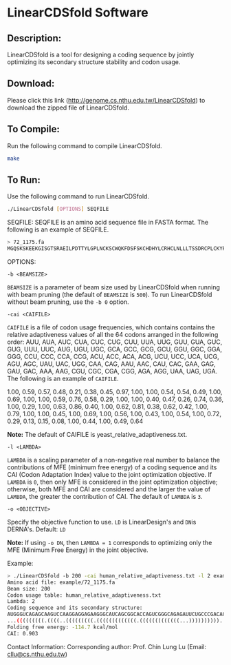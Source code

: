 # LinearCDSfold Software

## Description:
LinearCDSfold is a tool for designing a coding sequence by jointly optimizing its secondary structure stability and codon usage.

## Download:
Please click this link (http://genome.cs.nthu.edu.tw/LinearCDSfold) to download the zipped file of LinearCDSfold.

## To Compile:
Run the following command to compile LinearCDSfold.

```bash
make
```

## To Run:
Use the following command to run LinearCDSfold.

```bash
./LinearCDSfold [OPTIONS] SEQFILE
```

SEQFILE:
SEQFILE is an amino acid sequence file in FASTA format. The following is an example of SEQFILE.

```bash
> 72_1175.fa
MGQSKSKEEKGISGTSRAEILPDTTYLGPLNCKSCWQKFDSFSKCHDHYLCRHCLNLLLTSSDRCPLCKYPL
```

OPTIONS:

```
-b <BEAMSIZE>
```

`BEAMSIZE` is a parameter of beam size used by LinearCDSfold when running with beam pruning (the default of `BEAMSIZE` is `500`). To run LinearCDSfold without beam pruning, use the `-b 0` option.

```
-cai <CAIFILE>
```

`CAIFILE` is a file of codon usage frequencies, which contains contains the relative adaptiveness values of all the 64 codons arranged in the following order: AUU, AUA, AUC, CUA, CUC, CUG, CUU, UUA, UUG, GUU, GUA, GUC, GUG, UUU, UUC, AUG, UGU, UGC, GCA, GCC, GCG, GCU, GGU, GGC, GGA, GGG, CCU, CCC, CCA, CCG, ACU, ACC, ACA, ACG, UCU, UCC, UCA, UCG, AGU, AGC, UAU, UAC, UGG, CAA, CAG, AAU, AAC, CAU, CAC, GAA, GAG, GAU, GAC, AAA, AAG, CGU, CGC, CGA, CGG, AGA, AGG, UAA, UAG, UGA. The following is an example of `CAIFILE`.

1.00, 0.59, 0.57, 0.48, 0.21, 0.38, 0.45, 0.97, 1.00, 1.00, 0.54, 0.54, 0.49, 1.00, 0.69, 1.00, 1.00, 0.59, 0.76, 0.58, 0.29, 1.00, 1.00, 0.40, 0.47, 0.26, 0.74, 0.36, 1.00, 0.29, 1.00, 0.63, 0.86, 0.40, 1.00, 0.62, 0.81, 0.38, 0.62, 0.42, 1.00, 0.79, 1.00, 1.00, 0.45, 1.00, 0.69, 1.00, 0.56, 1.00, 0.43, 1.00, 0.54, 1.00, 0.72, 0.29, 0.13, 0.15, 0.08, 1.00, 0.44, 1.00, 0.49, 0.64

**Note:** The default of CAIFILE is yeast_relative_adaptiveness.txt.

```
-l <LAMBDA>
```

`LAMBDA` is a scaling parameter of a non-negative real number to balance the contributions of MFE (minimum free energy) of a coding sequence and its CAI (Codon Adaptation Index) value to the joint optimization objective. If `LAMBDA` is `0`, then only MFE is considered in the joint optimization objective; otherwise, both MFE and CAI are considered and the larger the value of `LAMBDA`, the greater the contribution of CAI. The default of `LAMBDA` is `3`.

```
-o <OBJECTIVE>
```

Specify the objective function to use. `LD` is LinearDesign's and `DN`is DERNA's.
Default: `LD`

**Note:** If using `-o DN`, then `LAMBDA = 1` corresponds to optimizing only the MFE (Minimum Free Energy) in the joint objective.

Example:

```bash
> ./LinearCDSfold -b 200 -cai human_relative_adaptiveness.txt -l 2 example/72_1175.fa
Amino acid file: example/72_1175.fa
Beam size: 200
Codon usage table: human_relative_adaptiveness.txt
Lambda: 2
Coding sequence and its secondary structure:
AUGGGUCAGAGCAAGUCCAAGGAGGAGAAGGGCAUCAGCGGCACCAGUCGGGCAGAGAUUCUGCCCGACACCACCUACCUGGGGCCGCUGAAUUGCAAGAGCUGUUGGCAGAAGUUCGACAGCUUUAGCAAGUGCCACGACCACUACCUGUGUCGGCACUGCCUGAAUCUCCUCCUGACUAGCUCUGACCGGUGCCCGCUGUGCAAGUACCCCCUG
...(((((((((.((((..(((((((((.(((((((((((((.(((((((((((((...))))))))))..........))).)))))))).((((.((((((((((((....)).)))))))))).))))(((((..((.(((.....)))))))))))))))...))))))))))))).)))))))))(((((..((...))..))))).....
Folding free energy: -114.7 kcal/mol
CAI: 0.903
```

Contact Information:
Corresponding author: Prof. Chin Lung Lu (Email: cllu@cs.nthu.edu.tw)


